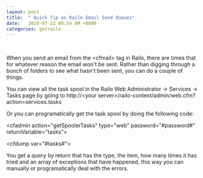 ```yaml
---
layout: post
title:  " Quick Tip on Railo Email Send Queues"
date:   2010-07-22 09:54 AM +0000
categories: getrailo
---
```

<p> </p>
<p>When you send an email from the &lt;cfmail&gt; tag in Railo, there are times that for whatever reason the email won't be sent. Rather than digging through a bunch of folders to see what hasn't been sent, you can do a couple of things.</p>
<p>You can view all the task spool in the Railo Web Administrator -&gt; Services -&gt; Tasks page by going to http://&lt;your server&gt;/railo-context/admin/web.cfm?action=services.tasks</p>
<p>Or you can programatically get the task spool by doing the following code:</p>
<p>&lt;cfadmin action="getSpoolerTasks" type="web" password="#password#" returnVariable="tasks"&gt;</p>
<p>&lt;cfdump var="#tasks#"&gt;</p>
<p>You get a query by return that has the type, the item, how many times it has tried and an array of exceptions that have happened, this way you can manually or programatically deal with the errors.</p>
<div><br /></div>
<p> </p>